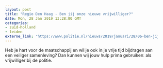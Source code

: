 ```yaml
---
layout: post
title: "Regio Den Haag - Ben jij onze nieuwe vrijwilliger?"
date: Mon, 28 Jan 2019 13:28:00 GMT
categories: 
- zuid-holland 
- leiden 
externe_link: "https://www.politie.nl/nieuws/2019/januari/28/06-ben-jij-onze-nieuwe-vrijwilliger.html"
---
```


Heb je hart voor de maatschappij en wil je ook in je vrije tijd bijdragen aan een veiliger samenleving? Dan kunnen wij jouw hulp prima gebruiken: als vrijwilliger bij de politie.
